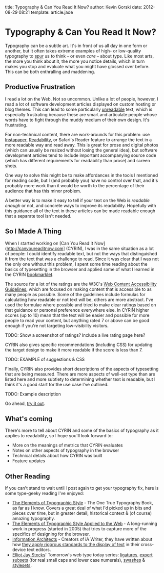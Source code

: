 title: Typography & Can You Read It Now?
author: Kevin Gorski
date: 2012-08-29 08:21
template: article.jade

# Typography & Can You Read It Now?

Typography can be a subtle art. It's in front of us all day in one form or another, but it often takes extreme examples of high- or low-quality typography to [spur](http://www.typographydeconstructed.com/spur/) us to think – or even *care* – about type. Like most arts, the more you think about it, the more you notice details, which in turn makes you stop and evaluate what you might have glossed over before. This can be both enthralling and maddening.

## Productive Frustration

I read a lot on the Web. Not so uncommon. Unlike a lot of people, however, I read a lot of software development articles displayed on custom hosting or blog themes. This can lead to some particularly [unreadable](http://en.wikipedia.org/wiki/Readability) text, which is especially frustrating because these are smart and articulate people whose words have to fight through the muddy medium of their own design. It's frustrating.

For non-technical content, there are work-arounds for this problem: use [Instapaper](http://instapaper.com), [Readability](http://readability.com), or Safari's Reader feature to arrange the text in a more readable way and read away. This is great for prose and digital photos (which can usually be resized without losing the general idea), but software development articles tend to include important accompanying source code (which has different requirements for readability than prose) and screen shots.

One way to solve this might be to make affordances in the tools I mentioned for reading code, but I (and probably you) have no control over that, and it's probably more work than it would be worth to the percentage of their audience that has this minor problem.

A better way is to make it easy to tell if your text on the Web is *readable enough* or not, and concrete ways to improve its readability. Hopefully with this guidance all of the text in these articles can be made readable enough that a separate tool isn't needed.

## So I Made A Thing

When I started working on [Can You Read It Now](http://canyoureaditnow.com] (CYRIN), I was in the same situation as a lot of people: I could identify readable text, but not the ways that distinguished it from the text that was a challenge to read. Since it was clear that I was not the only one without this problem, I spent some time reading about the basics of typesetting in the browser and applied some of what I learned in the CYRIN [bookmarklet](http://en.wikipedia.org/wiki/Bookmarklet).

The source for a lot of the ratings are the W3C's [Web Content Accessibility Guidelines](http://www.w3.org/WAI/intro/wcag.php), which are focused on making content that is accessible to as many people as possible. Some of the guidelines include formulas for calculating how readable or not text will be, others are more abstract. I've used the formulae where possible and tried to make clear ratings based on that guidance or personal preference everywhere else. In CYRIN higher scores (up to 10) mean that the text will be easier and possible for more people to read your content, but anything rated 7 or above can be good enough if you're not targeting low-visibility visitors.

TODO: Show a screenshot of ratings? Include a live rating page here?

CYRIN also gives specific recommendations (including CSS) for updating the target design to make it more readable if the score is less than 7.

TODO: EXAMPLE of suggestions & CSS

Finally, CYRIN also provides short descriptions of the aspects of typesetting that are being measured. There are more aspects of well-set type than are listed here and more subtlety to determining whether text is readable, but I think it's a good start for the use case I've outlined.

TODO: Example description

Go ahead, [try it out](http://canyoureaditnow.com).

## What's coming

There's more to tell about CYRIN and some of the basics of typography as it applies to readability, so I hope you'll look forward to:

* More on the meanings of metrics that CYRIN evaluates
* Notes on other aspects of typography in the browser
* Technical details about how CYRIN was built
* Feature updates

## Other Reading

If you can't stand to wait until I post again to get your typography fix, here is some type-geeky reading I've enjoyed:

* [The Elements of Typographic Style](http://en.wikipedia.org/wiki/The_Elements_of_Typographic_Style) - The One True Typography Book, as far as I know. Covers a great deal of what I'd picked up in bits and pieces over time, but in greater detail, historical context & (of course) amazing typography.
* [The Elements of Typographic Style Applied to the Web](http://webtypography.net/) - A long-running work in progress (started in 2005) that tries to capture more of the specifics of designing for the browser.
* [Information Architects](http://informationarchitects.net/blog/) - Creators of iA Writer, they have written about how [they apply rigorous standards to the display of text](http://informationarchitects.net/blog/responsive-typography-the-basics/) in their cross-device text editors.
* [Elliot Jay Stocks](http://elliotjaystocks.com/)' Tomorrow's web type today series: [ligatures](http://elliotjaystocks.com/blog/the-fine-flourish-of-the-ligature/), [expert subsets](http://elliotjaystocks.com/blog/expert-subsets-for-css-in-123/) (for real small caps and lower case numerals), [swashes](http://elliotjaystocks.com/blog/say-it-with-a-swash/) & [stylesets](http://elliotjaystocks.com/blog/stylesets/).